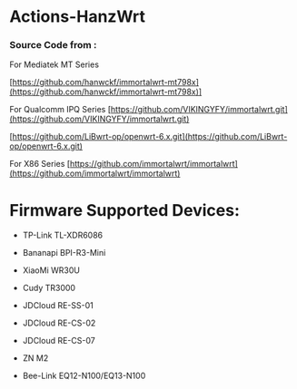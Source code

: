 # Actions-HanzWrt

### Source Code from :
For Mediatek MT Series

[https://github.com/hanwckf/immortalwrt-mt798x](https://github.com/hanwckf/immortalwrt-mt798x)]

For Qualcomm IPQ Series
[https://github.com/VIKINGYFY/immortalwrt.git](https://github.com/VIKINGYFY/immortalwrt.git)

[https://github.com/LiBwrt-op/openwrt-6.x.git](https://github.com/LiBwrt-op/openwrt-6.x.git)

For X86 Series
[https://github.com/immortalwrt/immortalwrt](https://github.com/immortalwrt/immortalwrt)

# Firmware Supported Devices:
- TP-Link TL-XDR6086

- Bananapi BPI-R3-Mini

- XiaoMi WR30U

- Cudy TR3000

- JDCloud RE-SS-01

- JDCloud RE-CS-02

- JDCloud RE-CS-07 

- ZN M2

- Bee-Link EQ12-N100/EQ13-N100
